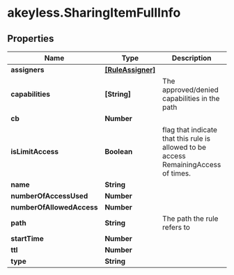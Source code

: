 # akeyless.SharingItemFullInfo

## Properties

Name | Type | Description | Notes
------------ | ------------- | ------------- | -------------
**assigners** | [**[RuleAssigner]**](RuleAssigner.md) |  | [optional] 
**capabilities** | **[String]** | The approved/denied capabilities in the path | [optional] 
**cb** | **Number** |  | [optional] 
**isLimitAccess** | **Boolean** | flag that indicate that this rule is allowed to be access RemainingAccess of times. | [optional] 
**name** | **String** |  | [optional] 
**numberOfAccessUsed** | **Number** |  | [optional] 
**numberOfAllowedAccess** | **Number** |  | [optional] 
**path** | **String** | The path the rule refers to | [optional] 
**startTime** | **Number** |  | [optional] 
**ttl** | **Number** |  | [optional] 
**type** | **String** |  | [optional] 


